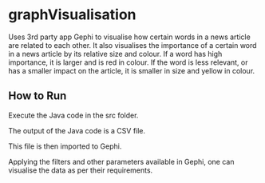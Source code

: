 # graphVisualisation
Uses 3rd party app Gephi to visualise how certain words in a news article are related to each other.
It also visualises the importance of a certain word in a news article by its relative size and colour.
If a word has high importance, it is larger and is red in colour. If the word is less relevant, or has a smaller impact on the article, it is smaller in size and yellow in colour. 

## How to Run
Execute the Java code in the src folder. 


The output of the Java code is a CSV file.


This file is then imported to Gephi.


Applying the filters and other parameters available in Gephi, one can visualise the data as per their requirements.
